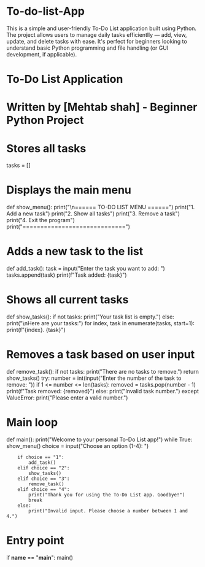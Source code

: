 # To-do-list-App
This is a simple and user-friendly To-Do List application built using Python. The project allows users to manage daily tasks efficientlly — add, view, update, and delete tasks with ease. It's perfect for beginners looking to understand basic Python programming and file handling (or GUI development, if applicable).
<!-- beginners  freindl project -->
# To-Do List Application
# Written by [Mehtab shah] - Beginner Python Project

# Stores all tasks
tasks = []

# Displays the main menu
def show_menu():
    print("\n====== TO-DO LIST MENU ======")
    print("1. Add a new task")
    print("2. Show all tasks")
    print("3. Remove a task")
    print("4. Exit the program")
    print("=============================")

# Adds a new task to the list
def add_task():
    task = input("Enter the task you want to add: ")
    tasks.append(task)
    print(f"Task added: {task}")

# Shows all current tasks
def show_tasks():
    if not tasks:
        print("Your task list is empty.")
    else:
        print("\nHere are your tasks:")
        for index, task in enumerate(tasks, start=1):
            print(f"{index}. {task}")

# Removes a task based on user input
def remove_task():
    if not tasks:
        print("There are no tasks to remove.")
        return
    show_tasks()
    try:
        number = int(input("Enter the number of the task to remove: "))
        if 1 <= number <= len(tasks):
            removed = tasks.pop(number - 1)
            print(f"Task removed: {removed}")
        else:
            print("Invalid task number.")
    except ValueError:
        print("Please enter a valid number.")

# Main loop
def main():
    print("Welcome to your personal To-Do List app!")
    while True:
        show_menu()
        choice = input("Choose an option (1-4): ")

        if choice == "1":
            add_task()
        elif choice == "2":
            show_tasks()
        elif choice == "3":
            remove_task()
        elif choice == "4":
            print("Thank you for using the To-Do List app. Goodbye!")
            break
        else:
            print("Invalid input. Please choose a number between 1 and 4.")

# Entry point
if __name__ == "__main__":
    main()
